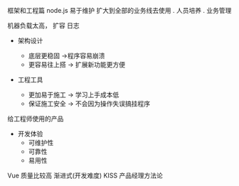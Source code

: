 框架和工程篇
node.js 易于维护
扩大到全部的业务线去使用
  . 人员培养
  . 业务管理

机器负载太高， 扩容 日志

- 架构设计
  - 底层更稳固 ->程序容易崩溃
  - 更容易往上搭  -> 扩展新功能更方便

- 工程工具
  - 更加易于施工 -> 学习上手成本低
  - 保证施工安全 -> 不会因为操作失误搞挂程序

给工程师使用的产品
  - 开发体验
    - 可维护性
    - 可靠性
    - 易用性 

Vue 质量比较高  渐进式(开发难度) KISS
产品经理方法论 





